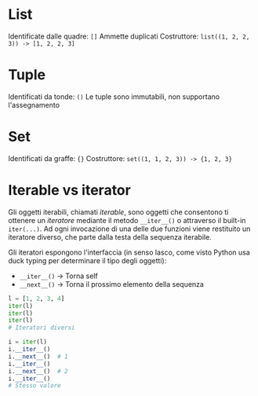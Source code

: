 # List
Identificate dalle quadre: `[]`
Ammette duplicati
Costruttore: `list((1, 2, 2, 3)) -> [1, 2, 2, 3]`
# Tuple
Identificati da tonde: `()`
Le tuple sono immutabili, non supportano l'assegnamento
# Set
Identificati da graffe: `{}`
Costruttore: `set((1, 1, 2, 3)) -> {1, 2, 3}`

# Iterable vs iterator
Gli oggetti iterabili, chiamati *iterable*, sono oggetti che consentono ti ottenere un *iteratore* mediante il metodo `__iter__()` o attraverso il built-in `iter(...)`. Ad ogni invocazione di una delle due funzioni viene restituito un iteratore diverso, che parte dalla testa della sequenza iterabile.

Gli iteratori espongono l'interfaccia (in senso lasco, come visto Python usa duck typing per determinare il tipo degli oggetti):
- `__iter__()` -> Torna self
- `__next__()` -> Torna il prossimo elemento della sequenza

```python
l = [1, 2, 3, 4]
iter(l)
iter(l)
iter(l)
# Iteratori diversi

i = iter(l)
i.__iter__()
i.__next__()  # 1
i.__iter__()
i.__next__()  # 2
i.__iter__()
# Stesso valore
```